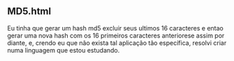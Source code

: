 ## MD5.html
Eu tinha que gerar um hash md5 excluir seus ultimos 16 caracteres e entao gerar uma nova hash com os 16 primeiros caracteres anteriorese  assim por diante, e, crendo eu que não exista tal aplicação tão específica, resolvi criar numa linguagem que estou estudando.
